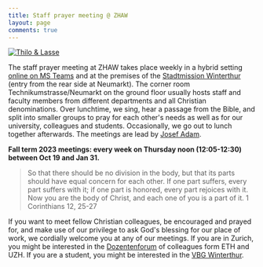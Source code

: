```yaml
---
title: Staff prayer meeting @ ZHAW
layout: page
comments: true
---
```


[<img alt="Thilo & Lasse" src="http://stdm.github.io/images/thilo-lasse-rheinfall.jpg"/>](http://stdm.github.io/images/thilo-lasse-rheinfall.jpg)


The staff prayer meeting at ZHAW takes place weekly in a hybrid setting [online on MS Teams](https://teams.microsoft.com/l/channel/19%3a29c1fc51c21e450baa2944cdf84edee8%40thread.tacv2/online%2520prayer%2520meeting?groupId=91902fe1-3c0c-4018-b6f0-8920beb9c168&tenantId=5d1a9f9d-201f-4a10-b983-451cf65cbc1e) and at the premises of the [Stadtmission Winterthur](http://www.stadtmission-winterthur.ch/) (entry from the rear side at Neumarkt). The corner room Technikumstrasse/Neumarkt on the ground floor usually hosts staff and faculty members from different departments and all Christian denominations. Over lunchtime, we sing, hear a passage from the Bible, and split into smaller groups to pray for each other's needs as well as for our university, colleagues and students. Occasionally, we go out to lunch together afterwards. The meetings are lead by [Josef Adam](https://www.zhaw.ch/en/about-us/person/adjo/).

**Fall term 2023 meetings: every week on Thursday noon (12:05-12:30) between Oct 19 and Jan 31.**

> So that there should be no division in the body, but that its parts should have equal concern for each other. If one part suffers, every part suffers with it; if one part is honored, every part rejoices with it. Now you are the body of Christ, and each one of you is a part of it.
1 Corinthians 12, 25-27

If you want to meet fellow Christian colleagues, be encouraged and prayed for, and make use of our privilege to ask God's blessing for our place of work, we cordially welcome you at any of our meetings. If you are in Zurich, you might be interested in the [Dozentenforum](http://www.dozentenforum.ch/) of colleagues form ETH and UZH. If you are a student, you might be interested in the [VBG Winterthur](http://winti.vbg.net/).